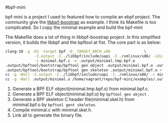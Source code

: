 #bpf-mini

bpf-mini is a project I used to featured how to compile an ebpf project.
The community give the [libbpf-boostrap](https://github.com/libbpf/libbpf-bootstrap) as example.
I think its Makefile is too complicated. So I copy the minimal example and build the bpf-mini

The Makefile does a lot of thing in libbpf-boostrap project. In this simplified version, it builds 
the libbpf and the bpftool at fist. The core part is as below:

```bash
clang-10 -g -O2 -target bpf -D__TARGET_ARCH_x86               \
             -I.output -I../libbpf/include/uapi -I../vmlinux/x86/ -idirafter /usr/local/include -idirafter /usr/lib/llvm-10/lib/clang/10.0.0/include -idirafter /usr/include/x86_64-linux-gnu -idirafter /usr/include                 \
             -c minimal.bpf.c -o .output/minimal.tmp.bpf.o
.output/bpftool/bootstrap/bpftool gen object .output/minimal.bpf.o .output/minimal.tmp.bpf.o
.output/bpftool/bootstrap/bpftool gen skeleton .output/minimal.bpf.o > .output/minimal.skel.h
cc -g -Wall -I.output -I../libbpf/include/uapi -I../vmlinux/x86/ -c minimal.c -o .output/minimal.o
cc -g -Wall .output/minimal.o /home/vagrant/repo/bpf-mini/examples/.output/libbpf.a   -lrt -ldl -lpthread -lm -lelf -lz -o minimal
```
1. Generate a BPF ELF object(minimal.tmp.bpf.o) from minimal.bpf.c.
2. Generate a BPF ELF object(minimal.bpf.o) by `bpftool gen object` .
3. Generate a BPF skeleton C header file(minimal.skel.h) from minimal.bpf.o by `bpftool gent skeleton`. 
4. Compile minimal.c with minimal.skel.h.
5. Link all to generate the binary file.

